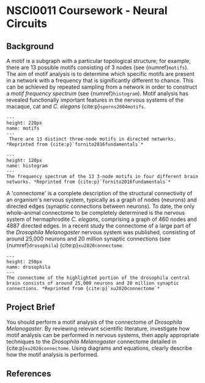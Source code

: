 # NSCI0011 Coursework - Neural Circuits

## Background

A motif is a subgraph with a particular topological structure; for example, there are 13 possible motifs consisting of 3 nodes (see {numref}`motifs`). The aim of motif analysis is to determine which specific motifs are present in a network with a frequency that is significantly different to chance. This can be achieved by repeated sampling from a network in order to construct a *motif frequency spectrum* (see {numref}`histogram`). Motif analysis has revealed functionally important features in the nervous systems of the macaque, cat and *C. elegans* {cite:p}`sporns2004motifs`.

```{figure} motifs.png
---
height: 220px
name: motifs
---
 There are 13 distinct three-node motifs in directed networks. *Reprinted from {cite:p}`fornito2016fundamentals`*
```

```{figure} histogram.png
---
height: 120px
name: histogram
---
The frequency spectrum of the 13 3-node motifs in four different brain networks. *Reprinted from {cite:p}`fornito2016fundamentals`*
```

A 'connectome' is a complete description of the structural connectivity of an organism's nervous system, typically as a graph of nodes (neurons) and directed edges (synaptic connections between neurons). To date, the only whole-animal connectome to be completely determined is the nervous system of hermaphrodite *C. elegans*, comprising a graph of 460 nodes and 4887 directed edges. In a recent study the connectome of a large part of the *Drosophila Melanogaster* nervous system was published, consisting of around 25,000 neurons and 20 million synaptic connections (see {numref}`drosophila`) {cite:p}`xu2020connectome`.

```{figure} drosophila.png
---
height: 250px
name: drosophila
---
The connectome of the highlighted portion of the drosophila central brain consists of around 25,000 neurons and 20 million synaptic connections. *Reprinted from {cite:p}`xu2020connectome`*
```

## Project Brief

You should perform a motif analysis of the connectome of *Drosophila Melanogaster*. By reviewing relevant scientific literature, investigate how motif analysis can be performed in nervous systems, then apply appropriate techniques to the *Drosophila Melanogaster* connectome detailed in {cite:p}`xu2020connectome`. Using diagrams and equations, clearly describe how the motif analysis is performed.

## References

```{bibliography}
```
